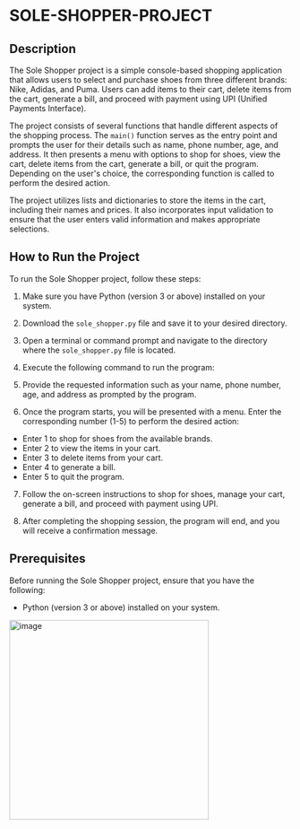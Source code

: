 # SOLE-SHOPPER-PROJECT 

## Description

The Sole Shopper project is a simple console-based shopping application that allows users to select and purchase shoes from three different brands: Nike, Adidas, and Puma. Users can add items to their cart, delete items from the cart, generate a bill, and proceed with payment using UPI (Unified Payments Interface).

The project consists of several functions that handle different aspects of the shopping process. The `main()` function serves as the entry point and prompts the user for their details such as name, phone number, age, and address. It then presents a menu with options to shop for shoes, view the cart, delete items from the cart, generate a bill, or quit the program. Depending on the user's choice, the corresponding function is called to perform the desired action.

The project utilizes lists and dictionaries to store the items in the cart, including their names and prices. It also incorporates input validation to ensure that the user enters valid information and makes appropriate selections.

## How to Run the Project

To run the Sole Shopper project, follow these steps:

1. Make sure you have Python (version 3 or above) installed on your system.

2. Download the `sole_shopper.py` file and save it to your desired directory.

3. Open a terminal or command prompt and navigate to the directory where the `sole_shopper.py` file is located.

4. Execute the following command to run the program:


5. Provide the requested information such as your name, phone number, age, and address as prompted by the program.

6. Once the program starts, you will be presented with a menu. Enter the corresponding number (1-5) to perform the desired action:

- Enter 1 to shop for shoes from the available brands.
- Enter 2 to view the items in your cart.
- Enter 3 to delete items from your cart.
- Enter 4 to generate a bill.
- Enter 5 to quit the program.

7. Follow the on-screen instructions to shop for shoes, manage your cart, generate a bill, and proceed with payment using UPI.

8. After completing the shopping session, the program will end, and you will receive a confirmation message.

## Prerequisites

Before running the Sole Shopper project, ensure that you have the following:

- Python (version 3 or above) installed on your system.

<img width="356" alt="image" src="https://github.com/Ankit160009/SOLE-SHOPPER-PROJECT/assets/136299987/a7dce9a4-5811-4331-bda2-1516202181d4">


